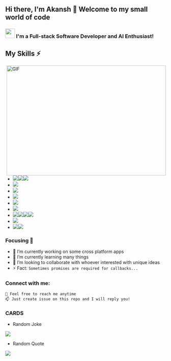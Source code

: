 ## Hi there, I'm Akansh 👋 Welcome to my small world of code
### <img src="https://emojis.slackmojis.com/emojis/images/1531849430/4246/blob-sunglasses.gif?1531849430" width="30"/> I'm a Full-stack Software Developer and AI Enthusiast! 

## My Skills ⚡
<img align="right" alt="GIF" src="https://github.com/abhisheknaiidu/abhisheknaiidu/blob/master/code.gif?raw=true" width="500" height="345" />

- <img src="https://img.shields.io/badge/HTML5-E34F26?style=for-the-badge&logo=html5&logoColor=white" /><img src="https://img.shields.io/badge/CSS3-1572B6?style=for-the-badge&logo=css3&logoColor=white" /><img src="https://img.shields.io/badge/JavaScript-323330?style=for-the-badge&logo=javascript&logoColor=F7DF1E" />
- <img src="https://img.shields.io/badge/Java-ED8B00?style=for-the-badge&logo=java&logoColor=white" />
- <img src="https://img.shields.io/badge/C%23-239120?style=for-the-badge&logo=c-sharp&logoColor=white" />
- <img src="https://img.shields.io/badge/Android-3DDC84?style=for-the-badge&logo=android&logoColor=white" />
- <img src="https://img.shields.io/badge/React_Native-20232A?style=for-the-badge&logo=react&logoColor=61DAFB" />
- <img src="https://img.shields.io/badge/Electron-2B2E3A?style=for-the-badge&logo=electron&logoColor=9FEAF9" />
- <img src="https://img.shields.io/badge/MongoDB-4EA94B?style=for-the-badge&logo=mongodb&logoColor=white" /><img src="https://img.shields.io/badge/Express.js-000000?style=for-the-badge&logo=express&logoColor=white" /><img src="https://img.shields.io/badge/React-20232A?style=for-the-badge&logo=react&logoColor=61DAFB" /><img src="https://img.shields.io/badge/Node.js-43853D?style=for-the-badge&logo=node-dot-js&logoColor=white" />
- <img src="https://img.shields.io/badge/Python-FFD43B?style=for-the-badge&logo=python&logoColor=darkgreen" />
- <img src="https://img.shields.io/badge/PHP-777BB4?style=for-the-badge&logo=php&logoColor=white" /><img src="https://img.shields.io/badge/Codeigniter-EF4223?style=for-the-badge&logo=codeigniter&logoColor=white" />

### Focusing 🎯

- 🔭 I’m currently working on some cross platform apps
- 🌱 I’m currently learning many things
- 👯 I’m looking to collaborate with whoever interested with unique ideas
- ⚡ Fact: `Sometimes promises are required for callbacks...`

### Connect with me:

` 💬 Feel free to reach me anytime ` <br>
` 📫 Just create issue on this repo and I will reply you! `

### CARDS
- Random Joke
<img src="https://github-cards-api.herokuapp.com/jokes-card?theme=dark" />

- Random Quote
<img src="https://github-cards-api.herokuapp.com/programming-quotes-card" />
